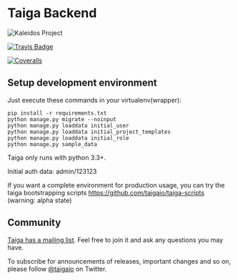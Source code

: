 # Taiga Backend #

![Kaleidos Project](http://kaleidos.net/static/img/badge.png "Kaleidos Project")

[![Travis Badge](https://img.shields.io/travis/taigaio/taiga-back.svg?style=flat)](https://travis-ci.org/taigaio/taiga-back "Travis Badge")

[![Coveralls](http://img.shields.io/coveralls/taigaio/taiga-back.svg?style=flat)](https://travis-ci.org/taigaio/taiga-back "Coveralls")

## Setup development environment ##

Just execute these commands in your virtualenv(wrapper):

```
pip install -r requirements.txt
python manage.py migrate --noinput
python manage.py loaddata initial_user
python manage.py loaddata initial_project_templates
python manage.py loaddata initial_role
python manage.py sample_data
```

Taiga only runs with python 3.3+.

Initial auth data: admin/123123

If you want a complete environment for production usage, you can try the taiga bootstrapping
scripts https://github.com/taigaio/taiga-scripts (warning: alpha state)

## Community ##

[Taiga has a mailing list](http://groups.google.com/d/forum/taigaio). Feel free to join it and ask any questions you may have.

To subscribe for announcements of releases, important changes and so on, please follow [@taigaio](https://twitter.com/taigaio) on Twitter.

